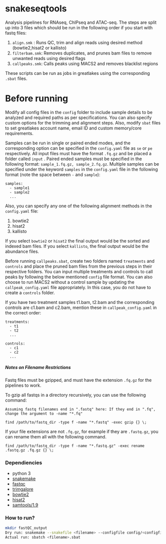 # snakeseqtools
Analysis pipelines for RNAseq, ChIPseq and ATAC-seq. The steps are split up into 3 files which should be run in the following order if you start with fastq files:
1) `align.smk` : Runs QC, trim and align reads using desired method (bowtie2,hisat2 or kallisto)
2) `filterbam.smk`: Removes duplicates, and prunes bam files to remove unwanted reads using desired flags
3) `callpeaks.smk`: Calls peaks using MACS2 and removes blacklist regions

These scripts can be run as jobs in greatlakes using the corresponding `.sbat` files.

# Before running 
Modify all config files in the `config` folder to include sample details to be analyzed and required paths as per specifications. You can also specify custom options for the trimming and alignment steps. Also, modify `sbat` files to set greatlakes account name, email ID and custom memory/core requirements.

Samples can be run in single or paired ended modes, and the corresponding option can be specified in the `config.yaml` file as `se` or `pe` respectively. All input files must have the format `.fq.gz` and be placed a folder called `input` . Paired ended samples must be specified in the following format: `sample_1.fq.gz, sample_2.fq.gz`. Multiple samples can be specified under the keyword `samples` in the `config.yaml` file in the following format (note the space between `-` and `sample`):

```
samples:
  - sample1
  - sample2
  ...
```

Also, you can specify any one of the following alignment methods in the `config.yaml` file:
1) bowtie2
2) hisat2
3) kallisto

If you select `bowtie2` or `hisat2` the final output would be the sorted and indexed bam files. If you select `kallisto`, the final output would be the abundance files.

Before running `callpeaks.sbat`, create two folders named `treatments` and `controls` and place the pruned bam files from the previous steps in their respective folders. You can input multiple treatments and controls to call peaks by following the below mentioned `config` file format. You can also choose to run MACS2 without a control sample by updating the `callpeak_config.yaml` file appropriately. In this case, you do not have to create a `controls` folder.

If you have two treatment samples t1.bam, t2.bam and the corresponding controls are c1.bam and c2.bam, mention these in `callpeak_config.yaml` in the correct order:

```
treatments:
  - t1
  - t2
  ...
```

```
controls:
  - c1
  - c2
  ...
```

##### Notes on Filename Restrictions

Fastq files must be gzipped, and must have the extension `.fq.gz` for the pipelines to work.

To gzip all fastqs in a directory recursively, you can use the following command:

    Assuming fastq filenames end in ".fastq" here: If they end in ".fq", change the argument to -name "*.fq"
    
    find /path/to/fastq_dir -type f -name "*.fastq" -exec gzip {} \;

If your file extensions are not `.fq.gz`, for example if they are `.fastq.gz`, you can rename them all with the following command.

    find /path/to/fastq_dir -type f -name "*.fastq.gz" -exec rename .fastq.gz .fq.gz {} \;

### Dependiencies
* python 3
* [snakemake](https://snakemake.readthedocs.io/en/stable/)
* [fastqc](https://www.bioinformatics.babraham.ac.uk/projects/fastqc/)
* [trimgalore](https://www.bioinformatics.babraham.ac.uk/projects/trim_galore/)
* [bowtie2](http://bowtie-bio.sourceforge.net/bowtie2/index.shtml)
* [hisat2](http://daehwankimlab.github.io/hisat2/)
* [samtools/1.9](http://www.htslib.org/)



### How to run?

```bash
mkdir fastQC_output
Dry run: snakemake --snakefile <filename> --configfile config/<configfilename> -n
Actual run: sbatch <filename>.sbat
```
